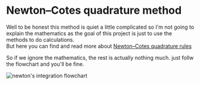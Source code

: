 # Newton–Cotes quadrature method
Well to be honest this method is quiet a little complicated so I'm not going to explain the mathematics as the goal of this project is just to use the methods to do calculations.
<br />But here you can find and read more about [Newton–Cotes quadrature rules](https://en.wikipedia.org/wiki/Newton%E2%80%93Cotes_formulas)

So if we ignore the mathematics, the rest is actually nothing much. just follw the flowchart and you'll be fine.

![newton's integration flowchart](https://github.com/Karen-Najafzadeh/Numerical-Calculations/assets/106056574/165c5b81-80ca-424e-bbeb-576f7284e200)
